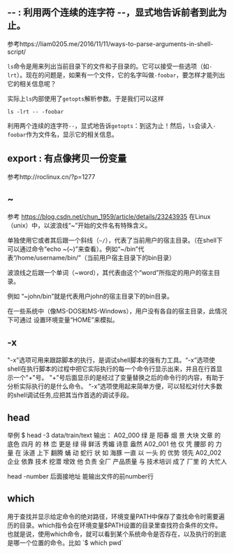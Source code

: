 ## -- : 利用两个连续的连字符 --，显式地告诉前者到此为止。
  
参考https://liam0205.me/2016/11/11/ways-to-parse-arguments-in-shell-script/
  
`ls`命令是用来列出当前目录下的文件和子目录的。它可以接受一些选项（如`-lrt`）。现在的问题是，如果有一个文件，它的名字叫做`-foobar`，要怎样才能列出它的相关信息呢？

实际上`ls`内部使用了`getopts`解析参数。于是我们可以这样

    ls -lrt -- -foobar
    
利用两个连续的连字符`--`，显式地告诉`getopts`：到这为止！然后，`ls`会读入`-foobar`作为文件名，显示它的相关信息。

## export : 有点像拷贝一份变量
参考http://roclinux.cn/?p=1277


## ~
参考 https://blog.csdn.net/chun_1959/article/details/23243935
在Linux（unix）中，以波浪线“~”开始的文件名有特殊含义。

单独使用它或者其后跟一个斜线（`~/`），代表了当前用户的宿主目录。（在shell下可以通过命令“echo ~(~\)”来查看）。例如“~/bin”代表“/home/username/bin/”（当前用户宿主目录下的bin目录）


波浪线之后跟一个单词（~word），其代表由这个“word”所指定的用户的宿主目录。

例如
“~john/bin”就是代表用户john的宿主目录下的bin目录。


在一些系统中（像MS-DOS和MS-Windows），用户没有各自的宿主目录，此情况下可通过
设置环境变量“HOME”来模拟。

## -x
"-x"选项可用来跟踪脚本的执行，是调试shell脚本的强有力工具。“-x”选项使shell在执行脚本的过程中把它实际执行的每一个命令行显示出来，并且在行首显示一个"+"号。 "+"号后面显示的是经过了变量替换之后的命令行的内容，有助于分析实际执行的是什么命令。 “-x”选项使用起来简单方便，可以轻松对付大多数的shell调试任务,应把其当作首选的调试手段。


## head 
举例
    $ head -3 data/train/text
输出：
A02_000 绿 是 阳春 烟 景 大块 文章 的 底色 四月 的 林 峦 更是 绿 得 鲜活 秀媚 诗意 盎然
A02_001 他 仅 凭 腰部 的 力量 在 泳道 上下 翻腾 蛹 动 蛇行 状 如 海豚 一直 以 一头 的 优势 领先
A02_002 企业 依靠 技术 挖潜 增效 他 负责 全厂 产品质量 与 技术培训 成了 厂里 的 大忙人

head -number 后面接地址 能输出文件的前number行

## which
用于查找并显示给定命令的绝对路径，环境变量PATH中保存了查找命令时需要遍历的目录。which指令会在环境变量$PATH设置的目录里查找符合条件的文件。也就是说，使用which命令，就可以看到某个系统命令是否存在，以及执行的到底是哪一个位置的命令。比如 `$ which pwd`
